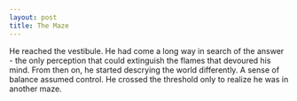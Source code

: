 ```yaml
---
layout: post
title: The Maze
---
```


He reached the vestibule. He had come a long way in search of the
answer - the only perception that could extinguish the flames that
devoured his mind. From then on, he started descrying the world
differently. A sense of balance assumed control. He crossed the
threshold only to realize he was in another maze.

